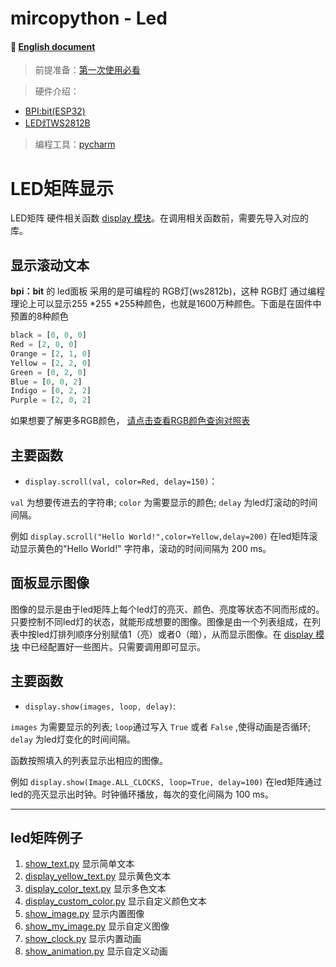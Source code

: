 # mircopython - Led
#### 📖 [English document]() 
> 前提准备：[第一次使用必看](https://github.com/aJantes/Initialize-the-board/blob/master/readme.md)

> 硬件介绍：

- [BPI:bit(ESP32)](https://github.com/aJantes/introduce-bpi-bit/blob/master/readme.md)   
- [LED灯WS2812B](https://github.com/BPI-STEAM/BPI-BIT/blob/master/doc/WS2812B.pdf)

> 编程工具：[pycharm](https://github.com/aJantes/use-pycharm/blob/master/readme.md)



# LED矩阵显示
LED矩阵 硬件相关函数 [display 模块](https://github.com/BPI-STEAM/MicroPython-Samples/blob/master/10.microbit/display.py)。在调用相关函数前，需要先导入对应的库。
    

## **显示滚动文本**
**bpi：bit** 的 led面板 采用的是可编程的 RGB灯(ws2812b)，这种 RGB灯 通过编程理论上可以显示255 *255 *255种颜色，也就是1600万种颜色。下面是在固件中预置的8种颜色
```Python
black = [0, 0, 0]   
Red = [2, 0, 0]
Orange = [2, 1, 0]
Yellow = [2, 2, 0]
Green = [0, 2, 0]
Blue = [0, 0, 2]
Indigo = [0, 2, 2]
Purple = [2, 0, 2]
```
如果想要了解更多RGB颜色， [请点击查看RGB颜色查询对照表](http://tool.oschina.net/commons?type=3)
## 主要函数 

- `display.scroll(val, color=Red, delay=150)`：

`val` 为想要传进去的字符串; `color` 为需要显示的颜色; `delay` 为led灯滚动的时间间隔。

例如 `display.scroll("Hello World!",color=Yellow,delay=200)` 在led矩阵滚动显示黄色的"Hello World!" 字符串，滚动的时间间隔为 200 ms。




## **面板显示图像**

图像的显示是由于led矩阵上每个led灯的亮灭、颜色、亮度等状态不同而形成的。只要控制不同led灯的状态，就能形成想要的图像。图像是由一个列表组成，在列表中按led灯排列顺序分别赋值1（亮）或者0（暗），从而显示图像。在 [display 模块](https://github.com/BPI-STEAM/MicroPython-Samples/blob/master/10.microbit/display.py) 中已经配置好一些图片。只需要调用即可显示。

## 主要函数
- `display.show(images, loop, delay)`:

`images` 为需要显示的列表; `loop`通过写入 `True` 或者 `False` ,使得动画是否循环;    `delay` 为led灯变化的时间间隔。

函数按照填入的列表显示出相应的图像。

例如 `display.show(Image.ALL_CLOCKS, loop=True, delay=100)`  在led矩阵通过led的亮灭显示出时钟。时钟循环播放，每次的变化间隔为 100 ms。


---

## **led矩阵例子**
1. [show_text.py](https://github.com/aJantes/rolling_text/blob/master/show_text.py)   显示简单文本
2. [display_yellow_text.py](https://github.com/aJantes/rolling_text/blob/master/display_yellow_text.py)   显示黄色文本
3. [display_color_text.py](https://github.com/aJantes/rolling_text/blob/master/display_color_text.py)  显示多色文本
4. [display_custom_color.py](https://github.com/aJantes/rolling_text/blob/master/display_custom_color.py)  显示自定义颜色文本
5. [show_image.py](https://github.com/aJantes/rolling_text/blob/master/show_image.py)  显示内置图像
6. [show_my_image.py](https://github.com/aJantes/rolling_text/blob/master/show_my_image.py)  显示自定义图像
7. [show_clock.py](https://github.com/aJantes/rolling_text/blob/master/show_clock.py)  显示内置动画
8. [show_animation.py](https://github.com/aJantes/rolling_text/blob/master/show_animation.py)  显示自定义动画

